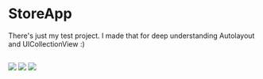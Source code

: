 # StoreApp

There's just my test project. I made that for deep understanding Autolayout and UICollectionView :)
##
<p float="left">
  <img src="https://im.ezgif.com/tmp/ezgif-1-092f33ade5.gif" />
  <img src="https://im.ezgif.com/tmp/ezgif-1-66432d17fc.gif" />
  <img src="https://im.ezgif.com/tmp/ezgif-1-adba5cf0aa.gif" /> 
</p>
